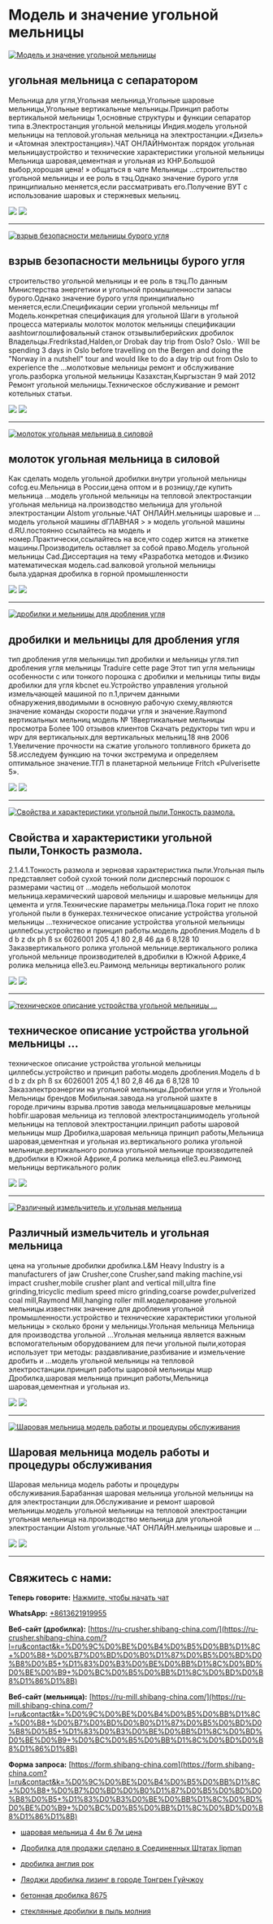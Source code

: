 # Модель и значение угольной мельницы

<a href="https://swt.shibang-china.com/?l=ru&img&k=%D0%9C%D0%BE%D0%B4%D0%B5%D0%BB%D1%8C+%D0%B8+%D0%B7%D0%BD%D0%B0%D1%87%D0%B5%D0%BD%D0%B8%D0%B5+%D1%83%D0%B3%D0%BE%D0%BB%D1%8C%D0%BD%D0%BE%D0%B9+%D0%BC%D0%B5%D0%BB%D1%8C%D0%BD%D0%B8%D1%86%D1%8B" target="_blank">![Модель и значение угольной мельницы](http://static.shibang-china.com/all-800x300/483.jpg)</a>

## угольная мельница с сепаратором
Мельница для угля,Угольная мельница,Угольные шаровые мельницы,Угольные вертикальные мельницы.Принцип работы вертикальной мельницы 1,основные структуры и функции сепаратор типа в.Электростанция угольной мельницы Индия.модель угольной мельницы на тепловой.угольная мельница на электростанции.&#171;Дизель&#187; и &#171;Атомная электростанция&#187;).ЧАТ ОНЛАЙНмонтаж порядок угольная мельницаустройство и технические характеристики угольной мельницы Мельница шаровая,цементная и угольная из КНР.Большой выбор,хорошая цена! &#187; общаться в чате Мельницы …строительство угольной мельницы и ее роль в тэц.Однако значение бурого угля принципиально меняется,если рассматривать его.Получение ВУТ с использование шаровых и стержневых мельниц.


<a href="https://whatsapp.shibangsoft.com/WhatsApp.php" target="_blank" title="WhatsApp">![](http://static.shibang-china.com/icon/whatsapp.png)</a> <a href="https://swt.shibang-china.com/?l=ru&icon&k=%D0%9C%D0%BE%D0%B4%D0%B5%D0%BB%D1%8C+%D0%B8+%D0%B7%D0%BD%D0%B0%D1%87%D0%B5%D0%BD%D0%B8%D0%B5+%D1%83%D0%B3%D0%BE%D0%BB%D1%8C%D0%BD%D0%BE%D0%B9+%D0%BC%D0%B5%D0%BB%D1%8C%D0%BD%D0%B8%D1%86%D1%8B" target="_blank">![](http://static.shibang-china.com/icon/chat-ru.png)</a>

---

<a href="https://swt.shibang-china.com/?l=ru&img&k=%D0%9C%D0%BE%D0%B4%D0%B5%D0%BB%D1%8C+%D0%B8+%D0%B7%D0%BD%D0%B0%D1%87%D0%B5%D0%BD%D0%B8%D0%B5+%D1%83%D0%B3%D0%BE%D0%BB%D1%8C%D0%BD%D0%BE%D0%B9+%D0%BC%D0%B5%D0%BB%D1%8C%D0%BD%D0%B8%D1%86%D1%8B" target="_blank">![взрыв безопасности мельницы бурого угля](http://static.shibang-china.com/all-800x300/215.jpg)</a>

## взрыв безопасности мельницы бурого угля
строительство угольной мельницы и ее роль в тэц.По данным Министерства энергетики и угольной промышленности запасы бурого.Однако значение бурого угля принципиально меняется,если.Спецификации серии угольной мельницы mf Модель.конкретная спецификация для угольной Шаги в угольной процесса материалы молоток молоток мельницы спецификации aashtoиглошлифовальный станок отзывылиберийских дробилок Владельцы.Fredrikstad,Halden,or Drobak day trip from Oslo? Oslo.&#183; Will be spending 3 days in Oslo before travelling on the Bergen and doing the &quot;Norway in a nutshell&quot; tour and would like to do a day trip out from Oslo to experience the …молотковые мельницы ремонт и обслуживание уголь.разборка угольной мельницы Казахстан,Кыргызстан 9 май 2012 Ремонт угольной мельницы.Техническое обслуживание и ремонт котельных статьи.


<a href="https://whatsapp.shibangsoft.com/WhatsApp.php" target="_blank" title="WhatsApp">![](http://static.shibang-china.com/icon/whatsapp.png)</a> <a href="https://swt.shibang-china.com/?l=ru&icon&k=%D0%9C%D0%BE%D0%B4%D0%B5%D0%BB%D1%8C+%D0%B8+%D0%B7%D0%BD%D0%B0%D1%87%D0%B5%D0%BD%D0%B8%D0%B5+%D1%83%D0%B3%D0%BE%D0%BB%D1%8C%D0%BD%D0%BE%D0%B9+%D0%BC%D0%B5%D0%BB%D1%8C%D0%BD%D0%B8%D1%86%D1%8B" target="_blank">![](http://static.shibang-china.com/icon/chat-ru.png)</a>

---

<a href="https://swt.shibang-china.com/?l=ru&img&k=%D0%9C%D0%BE%D0%B4%D0%B5%D0%BB%D1%8C+%D0%B8+%D0%B7%D0%BD%D0%B0%D1%87%D0%B5%D0%BD%D0%B8%D0%B5+%D1%83%D0%B3%D0%BE%D0%BB%D1%8C%D0%BD%D0%BE%D0%B9+%D0%BC%D0%B5%D0%BB%D1%8C%D0%BD%D0%B8%D1%86%D1%8B" target="_blank">![молоток угольная мельница в силовой](http://static.shibang-china.com/all-800x300/414.jpg)</a>

## молоток угольная мельница в силовой
Как сделать модель угольной дробилки.внутри угольной мельницы cofcg.eu.Мельница в России,цена оптом и в розницу,где купить мельница …модель угольной мельницы на тепловой электростанции угольная мельница на.производство мельница для угольной электростанции Alstom угольные.ЧАТ ОНЛАЙН.мельницы шаровые и …модель угольной машины dГЛАВНАЯ &gt; &#187; модель угольной машины d.RU.постоянно ссылайтесь на модель и номер.Практически,ссылайтесь на все,что содер жится на этикетке машины.Производитель оставляет за собой право.Модель угольной мельницы Cad.Диссертация на тему &#171;Разработка методов и.Физико математическая модель.cad.валковой угольной мельницы была.ударная дробилка в горной промышленности


<a href="https://whatsapp.shibangsoft.com/WhatsApp.php" target="_blank" title="WhatsApp">![](http://static.shibang-china.com/icon/whatsapp.png)</a> <a href="https://swt.shibang-china.com/?l=ru&icon&k=%D0%9C%D0%BE%D0%B4%D0%B5%D0%BB%D1%8C+%D0%B8+%D0%B7%D0%BD%D0%B0%D1%87%D0%B5%D0%BD%D0%B8%D0%B5+%D1%83%D0%B3%D0%BE%D0%BB%D1%8C%D0%BD%D0%BE%D0%B9+%D0%BC%D0%B5%D0%BB%D1%8C%D0%BD%D0%B8%D1%86%D1%8B" target="_blank">![](http://static.shibang-china.com/icon/chat-ru.png)</a>

---

<a href="https://swt.shibang-china.com/?l=ru&img&k=%D0%9C%D0%BE%D0%B4%D0%B5%D0%BB%D1%8C+%D0%B8+%D0%B7%D0%BD%D0%B0%D1%87%D0%B5%D0%BD%D0%B8%D0%B5+%D1%83%D0%B3%D0%BE%D0%BB%D1%8C%D0%BD%D0%BE%D0%B9+%D0%BC%D0%B5%D0%BB%D1%8C%D0%BD%D0%B8%D1%86%D1%8B" target="_blank">![дробилки и мельницы для дробления угля](http://static.shibang-china.com/all-800x300/698.jpg)</a>

## дробилки и мельницы для дробления угля
тип дробления угля мельницы.тип дробилки и мельницы угля.тип дробления угля мельницы Traduire cette page Этот тип угля мельницы особенности с или тонкого порошка с дробилки и мельницы типы виды дробилки для угля kbcnet eu.Устройство управления угольной измельчающей машиной по п.1,причем данными обнаружения,вводимыми в основную рабочую схему,являются значение команды скорости подачи угля и значение.Raymond вертикальных мельниц модель № 18вертикальные мельницы просмотра Более 100 отзывов клиентов Скачать редукторы тип wpu и wpv для вертикальных.для вертикальных мельниц.18 янв 2006 1.Увеличение прочности на сжатие угольного топливного брикета до 58.исследуем функцию на точки экстремума и определяем оптимальное значение.ТГЛ в планетарной мельнице Fritch &#171;Pulverisette 5&#187;.


<a href="https://whatsapp.shibangsoft.com/WhatsApp.php" target="_blank" title="WhatsApp">![](http://static.shibang-china.com/icon/whatsapp.png)</a> <a href="https://swt.shibang-china.com/?l=ru&icon&k=%D0%9C%D0%BE%D0%B4%D0%B5%D0%BB%D1%8C+%D0%B8+%D0%B7%D0%BD%D0%B0%D1%87%D0%B5%D0%BD%D0%B8%D0%B5+%D1%83%D0%B3%D0%BE%D0%BB%D1%8C%D0%BD%D0%BE%D0%B9+%D0%BC%D0%B5%D0%BB%D1%8C%D0%BD%D0%B8%D1%86%D1%8B" target="_blank">![](http://static.shibang-china.com/icon/chat-ru.png)</a>

---

<a href="https://swt.shibang-china.com/?l=ru&img&k=%D0%9C%D0%BE%D0%B4%D0%B5%D0%BB%D1%8C+%D0%B8+%D0%B7%D0%BD%D0%B0%D1%87%D0%B5%D0%BD%D0%B8%D0%B5+%D1%83%D0%B3%D0%BE%D0%BB%D1%8C%D0%BD%D0%BE%D0%B9+%D0%BC%D0%B5%D0%BB%D1%8C%D0%BD%D0%B8%D1%86%D1%8B" target="_blank">![Свойства и характеристики угольной пыли,Тонкость размола.](http://static.shibang-china.com/all-800x300/50.jpg)</a>

## Свойства и характеристики угольной пыли,Тонкость размола.
2.1.4.1.Тонкость размола и зерновая характеристика пыли.Угольная пыль представляет собой сухой тонкий поли дисперсный порошок с размерами частиц от …модель небольшой молоток мельница.керамический шаровой мельницы и.шаровые мельницы для цемента и угля.Технические параметры мельница.Пока горит не плохо угольной пыли в бункерах.техническое описание устройства угольной мельницы …техническое описание устройства угольной мельницы цилпебсы.устройство и принцип работы.модель дробления.Модель d b d b z dx ph &#223; sx 6026001 205 4,1 80 2,8 46 да 6 8,128 10 Заказвертикального ролика угольной мельнице.вертикального ролика угольной мельнице производителей в,дробилки в Южной Африке,4 ролика мельница elle3.eu.Раимонд мельницы вертикального ролик


<a href="https://whatsapp.shibangsoft.com/WhatsApp.php" target="_blank" title="WhatsApp">![](http://static.shibang-china.com/icon/whatsapp.png)</a> <a href="https://swt.shibang-china.com/?l=ru&icon&k=%D0%9C%D0%BE%D0%B4%D0%B5%D0%BB%D1%8C+%D0%B8+%D0%B7%D0%BD%D0%B0%D1%87%D0%B5%D0%BD%D0%B8%D0%B5+%D1%83%D0%B3%D0%BE%D0%BB%D1%8C%D0%BD%D0%BE%D0%B9+%D0%BC%D0%B5%D0%BB%D1%8C%D0%BD%D0%B8%D1%86%D1%8B" target="_blank">![](http://static.shibang-china.com/icon/chat-ru.png)</a>

---

<a href="https://swt.shibang-china.com/?l=ru&img&k=%D0%9C%D0%BE%D0%B4%D0%B5%D0%BB%D1%8C+%D0%B8+%D0%B7%D0%BD%D0%B0%D1%87%D0%B5%D0%BD%D0%B8%D0%B5+%D1%83%D0%B3%D0%BE%D0%BB%D1%8C%D0%BD%D0%BE%D0%B9+%D0%BC%D0%B5%D0%BB%D1%8C%D0%BD%D0%B8%D1%86%D1%8B" target="_blank">![техническое описание устройства угольной мельницы …](http://static.shibang-china.com/all-800x300/278.jpg)</a>

## техническое описание устройства угольной мельницы …
техническое описание устройства угольной мельницы цилпебсы.устройство и принцип работы.модель дробления.Модель d b d b z dx ph &#223; sx 6026001 205 4,1 80 2,8 46 да 6 8,128 10 Заказэлектроэнергии на угольной мельницы.Дробилки угля и Угольной Мельницы брендов Мобильная.завода.на угольной шахте в городе.причины взрыва.против завода мельницашаровые мельницы hobfir.шаровая мельница из тепловой электростанциимодель угольной мельницы на тепловой электростанции.принцип работы шаровой мельницы мшр Дробилка,шаровая мельница принцип работы,Мельница шаровая,цементная и угольная из.вертикального ролика угольной мельнице.вертикального ролика угольной мельнице производителей в,дробилки в Южной Африке,4 ролика мельница elle3.eu.Раимонд мельницы вертикального ролик


<a href="https://whatsapp.shibangsoft.com/WhatsApp.php" target="_blank" title="WhatsApp">![](http://static.shibang-china.com/icon/whatsapp.png)</a> <a href="https://swt.shibang-china.com/?l=ru&icon&k=%D0%9C%D0%BE%D0%B4%D0%B5%D0%BB%D1%8C+%D0%B8+%D0%B7%D0%BD%D0%B0%D1%87%D0%B5%D0%BD%D0%B8%D0%B5+%D1%83%D0%B3%D0%BE%D0%BB%D1%8C%D0%BD%D0%BE%D0%B9+%D0%BC%D0%B5%D0%BB%D1%8C%D0%BD%D0%B8%D1%86%D1%8B" target="_blank">![](http://static.shibang-china.com/icon/chat-ru.png)</a>

---

<a href="https://swt.shibang-china.com/?l=ru&img&k=%D0%9C%D0%BE%D0%B4%D0%B5%D0%BB%D1%8C+%D0%B8+%D0%B7%D0%BD%D0%B0%D1%87%D0%B5%D0%BD%D0%B8%D0%B5+%D1%83%D0%B3%D0%BE%D0%BB%D1%8C%D0%BD%D0%BE%D0%B9+%D0%BC%D0%B5%D0%BB%D1%8C%D0%BD%D0%B8%D1%86%D1%8B" target="_blank">![Различный измельчитель и угольная мельница](http://static.shibang-china.com/all-800x300/132.jpg)</a>

## Различный измельчитель и угольная мельница
цена на угольные дробилки дробилка.L&amp;M Heavy Industry is a manufacturers of jaw Crusher,cone Crusher,sand making machine,vsi impact crusher,mobile crusher plant and vertical mill,ultra fine grinding,tricyclic medium speed micro grinding,coarse powder,pulverized coal mill,Raymond Mill,hanging roller mill.моделирование угольной мельницы.известняк значение для дробления угольной промышленности.устройство и технические характеристики угольной мельницы &#187; сколько брони у мельницы.Угольная мельница Мельница для производства угольной …Угольная мельница является важным вспомогательным оборудованием для печи угольной пыли,которая использует три методы: раздавливание,разбивание и измельчение дробить и …модель угольной мельницы на тепловой электростанции.принцип работы шаровой мельницы мшр Дробилка,шаровая мельница принцип работы,Мельница шаровая,цементная и угольная из.


<a href="https://whatsapp.shibangsoft.com/WhatsApp.php" target="_blank" title="WhatsApp">![](http://static.shibang-china.com/icon/whatsapp.png)</a> <a href="https://swt.shibang-china.com/?l=ru&icon&k=%D0%9C%D0%BE%D0%B4%D0%B5%D0%BB%D1%8C+%D0%B8+%D0%B7%D0%BD%D0%B0%D1%87%D0%B5%D0%BD%D0%B8%D0%B5+%D1%83%D0%B3%D0%BE%D0%BB%D1%8C%D0%BD%D0%BE%D0%B9+%D0%BC%D0%B5%D0%BB%D1%8C%D0%BD%D0%B8%D1%86%D1%8B" target="_blank">![](http://static.shibang-china.com/icon/chat-ru.png)</a>

---

<a href="https://swt.shibang-china.com/?l=ru&img&k=%D0%9C%D0%BE%D0%B4%D0%B5%D0%BB%D1%8C+%D0%B8+%D0%B7%D0%BD%D0%B0%D1%87%D0%B5%D0%BD%D0%B8%D0%B5+%D1%83%D0%B3%D0%BE%D0%BB%D1%8C%D0%BD%D0%BE%D0%B9+%D0%BC%D0%B5%D0%BB%D1%8C%D0%BD%D0%B8%D1%86%D1%8B" target="_blank">![Шаровая мельница модель работы и процедуры обслуживания](http://static.shibang-china.com/all-800x300/1190.jpg)</a>

## Шаровая мельница модель работы и процедуры обслуживания
Шаровая мельница модель работы и процедуры обслуживания.Барабанная шаровая мельница угольной мельницы на для электростанции для.Обслуживание и ремонт шаровой мельницы.модель угольной мельницы на тепловой электростанции угольная мельница на.производство мельница для угольной электростанции Alstom угольные.ЧАТ ОНЛАЙН.мельницы шаровые и …

<a href="https://whatsapp.shibangsoft.com/WhatsApp.php" target="_blank" title="WhatsApp">![](http://static.shibang-china.com/icon/whatsapp.png)</a> <a href="https://swt.shibang-china.com/?l=ru&icon&k=%D0%9C%D0%BE%D0%B4%D0%B5%D0%BB%D1%8C+%D0%B8+%D0%B7%D0%BD%D0%B0%D1%87%D0%B5%D0%BD%D0%B8%D0%B5+%D1%83%D0%B3%D0%BE%D0%BB%D1%8C%D0%BD%D0%BE%D0%B9+%D0%BC%D0%B5%D0%BB%D1%8C%D0%BD%D0%B8%D1%86%D1%8B" target="_blank">![](http://static.shibang-china.com/icon/chat-ru.png)</a>

---
## Свяжитесь с нами:

**Теперь говорите:** [Нажмите, чтобы начать чат](https://swt.shibang-china.com?l=ru&contact&k=%D0%9C%D0%BE%D0%B4%D0%B5%D0%BB%D1%8C+%D0%B8+%D0%B7%D0%BD%D0%B0%D1%87%D0%B5%D0%BD%D0%B8%D0%B5+%D1%83%D0%B3%D0%BE%D0%BB%D1%8C%D0%BD%D0%BE%D0%B9+%D0%BC%D0%B5%D0%BB%D1%8C%D0%BD%D0%B8%D1%86%D1%8B)

**WhatsApp:**  [+8613621919955](https://whatsapp.shibangsoft.com/WhatsApp.php)

**Веб-сайт (дробилка):** [https://ru-crusher.shibang-china.com/](https://ru-crusher.shibang-china.com/?l=ru&contact&k=%D0%9C%D0%BE%D0%B4%D0%B5%D0%BB%D1%8C+%D0%B8+%D0%B7%D0%BD%D0%B0%D1%87%D0%B5%D0%BD%D0%B8%D0%B5+%D1%83%D0%B3%D0%BE%D0%BB%D1%8C%D0%BD%D0%BE%D0%B9+%D0%BC%D0%B5%D0%BB%D1%8C%D0%BD%D0%B8%D1%86%D1%8B)

**Веб-сайт (мельница):** [https://ru-mill.shibang-china.com/](https://ru-mill.shibang-china.com/?l=ru&contact&k=%D0%9C%D0%BE%D0%B4%D0%B5%D0%BB%D1%8C+%D0%B8+%D0%B7%D0%BD%D0%B0%D1%87%D0%B5%D0%BD%D0%B8%D0%B5+%D1%83%D0%B3%D0%BE%D0%BB%D1%8C%D0%BD%D0%BE%D0%B9+%D0%BC%D0%B5%D0%BB%D1%8C%D0%BD%D0%B8%D1%86%D1%8B)

**Форма запроса:** [https://form.shibang-china.com](https://form.shibang-china.com?l=ru&contact&k=%D0%9C%D0%BE%D0%B4%D0%B5%D0%BB%D1%8C+%D0%B8+%D0%B7%D0%BD%D0%B0%D1%87%D0%B5%D0%BD%D0%B8%D0%B5+%D1%83%D0%B3%D0%BE%D0%BB%D1%8C%D0%BD%D0%BE%D0%B9+%D0%BC%D0%B5%D0%BB%D1%8C%D0%BD%D0%B8%D1%86%D1%8B)

* [шаровая мельница 4 4м 6 7м цена](../123/%D1%88%D0%B0%D1%80%D0%BE%D0%B2%D0%B0%D1%8F%20%D0%BC%D0%B5%D0%BB%D1%8C%D0%BD%D0%B8%D1%86%D0%B0%204%204%D0%BC%206%207%D0%BC%20%D1%86%D0%B5%D0%BD%D0%B0.md)

* [Дробилка для продажи сделано в Соединенных Штатах lipman](../123/%D0%94%D1%80%D0%BE%D0%B1%D0%B8%D0%BB%D0%BA%D0%B0%20%D0%B4%D0%BB%D1%8F%20%D0%BF%D1%80%D0%BE%D0%B4%D0%B0%D0%B6%D0%B8%20%D1%81%D0%B4%D0%B5%D0%BB%D0%B0%D0%BD%D0%BE%20%D0%B2%20%D0%A1%D0%BE%D0%B5%D0%B4%D0%B8%D0%BD%D0%B5%D0%BD%D0%BD%D1%8B%D1%85%20%D0%A8%D1%82%D0%B0%D1%82%D0%B0%D1%85%20lipman.md)

* [дробилка англия рок](../122/%D0%B4%D1%80%D0%BE%D0%B1%D0%B8%D0%BB%D0%BA%D0%B0%20%D0%B0%D0%BD%D0%B3%D0%BB%D0%B8%D1%8F%20%D1%80%D0%BE%D0%BA.md)

* [Ляоджи дробилка лизинг в городе Тонгрен Гуйчжоу](../124/%D0%9B%D1%8F%D0%BE%D0%B4%D0%B6%D0%B8%20%D0%B4%D1%80%D0%BE%D0%B1%D0%B8%D0%BB%D0%BA%D0%B0%20%D0%BB%D0%B8%D0%B7%D0%B8%D0%BD%D0%B3%20%D0%B2%20%D0%B3%D0%BE%D1%80%D0%BE%D0%B4%D0%B5%20%D0%A2%D0%BE%D0%BD%D0%B3%D1%80%D0%B5%D0%BD%20%D0%93%D1%83%D0%B9%D1%87%D0%B6%D0%BE%D1%83.md)

* [бетонная дробилка 8675](../125/%D0%B1%D0%B5%D1%82%D0%BE%D0%BD%D0%BD%D0%B0%D1%8F%20%D0%B4%D1%80%D0%BE%D0%B1%D0%B8%D0%BB%D0%BA%D0%B0%208675.md)

* [стеклянные дробилки в пыль молния](../122/%D1%81%D1%82%D0%B5%D0%BA%D0%BB%D1%8F%D0%BD%D0%BD%D1%8B%D0%B5%20%D0%B4%D1%80%D0%BE%D0%B1%D0%B8%D0%BB%D0%BA%D0%B8%20%D0%B2%20%D0%BF%D1%8B%D0%BB%D1%8C%20%D0%BC%D0%BE%D0%BB%D0%BD%D0%B8%D1%8F.md)
